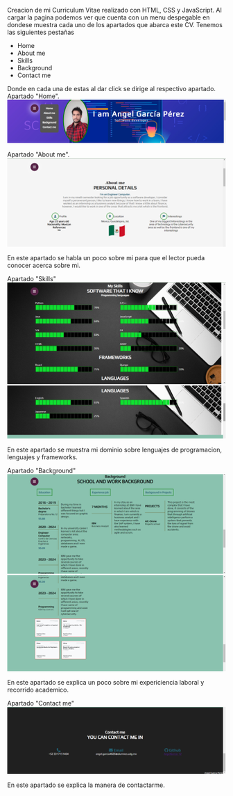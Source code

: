 Creacion de mi Curriculum Vitae realizado con HTML, CSS y JavaScript.
Al cargar la pagina podemos ver que cuenta con un menu despegable en dondese muestra
cada uno de los apartados que abarca este CV. Tenemos las siguientes pestañas
- Home
- About me
- Skills
- Background
- Contact me

Donde en cada una de estas al dar click se dirige al respectivo apartado.
Apartado "Home".
![Tab Home](img/image.png)

Apartado "About me".
![Tab About me](img/image-1.png)

En este apartado se habla un poco sobre mi para que el lector pueda conocer acerca sobre mi.

Apartado "Skills"
![Tab Skills](img/image-2.png)
![Tab Skills-2](img/image-3.png)

En este apartado se muestra mi dominio sobre lenguajes de programacion, lenguajes y frameworks.

Apartado "Background"
![Tab Background](img/image-4.png)
![Tab Background-2](img/image-5.png)

En este apartado se explica un poco sobre mi expericiencia laboral y recorrido academico.

Apartado "Contact me"
![Tab Contact me](img/image-6.png)

En este apartado se explica la manera de contactarme.